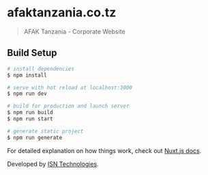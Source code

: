 # afaktanzania.co.tz

> AFAK Tanzania - Corporate Website

## Build Setup

``` bash
# install dependencies
$ npm install

# serve with hot reload at localhost:3000
$ npm run dev

# build for production and launch server
$ npm run build
$ npm run start

# generate static project
$ npm run generate
```

For detailed explanation on how things work, check out [Nuxt.js docs](https://nuxtjs.org).

Developed by [ISN Technologies](https://isntechnologies.co.tz).
